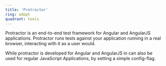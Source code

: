 ```yaml
---
title: 'Protractor'
ring: adopt
quadrant: tools
---
```


Protractor is an end-to-end test framework for Angular and AngularJS
applications. Protractor runs tests against your application running in a real
browser, interacting with it as a user would.

While protractor is developed for Angular and AngularJS in can also be used for
regular JavaScript Applications, by setting a simple config-flag.
